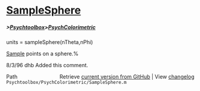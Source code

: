 # [SampleSphere](SampleSphere)
##### >[Psychtoolbox](Psychtoolbox)>[PsychColorimetric](PsychColorimetric)

units = sampleSphere(nTheta,nPhi)  
  
[Sample](Sample) points on a sphere.%  
  
8/3/96  dhb  Added this comment.  




<div class="code_header" style="text-align:right;">
  <span style="float:left;">Path&nbsp;&nbsp;</span> <span class="counter">Retrieve <a href=
  "https://raw.github.com/Psychtoolbox-3/Psychtoolbox-3/beta/Psychtoolbox/PsychColorimetric/SampleSphere.m">current version from GitHub</a> | View <a href=
  "https://github.com/Psychtoolbox-3/Psychtoolbox-3/commits/beta/Psychtoolbox/PsychColorimetric/SampleSphere.m">changelog</a></span>
</div>
<div class="code">
  <code>Psychtoolbox/PsychColorimetric/SampleSphere.m</code>
</div>

